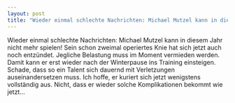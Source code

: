 ```yaml
---
layout: post
title: "Wieder einmal schlechte Nachrichten: Michael Mutzel kann in diesem Jahr nicht mehr spielen!"
---
```


Wieder einmal schlechte Nachrichten: Michael Mutzel kann in diesem Jahr nicht mehr spielen! Sein schon zweimal operiertes Knie hat sich jetzt auch noch entzündet. Jegliche Belastung muss im Moment vermieden werden. Damit kann er erst wieder nach der Winterpause ins Training einsteigen. Schade, dass so ein Talent sich dauernd mit Verletzungen auseinandersetzen muss. Ich hoffe, er kuriert sich jetzt wenigstens vollständig aus. Nicht, dass er wieder solche Komplikationen bekommt wie jetzt...

